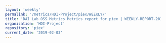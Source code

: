 ```yaml
---
layout: 'weekly'
permalink: '/metrics/HDI-Project/piex/WEEKLY/'
title: 'DAI Lab OSS Metrics Metrics report for piex | WEEKLY-REPORT-2019-02-03'
organization: 'HDI-Project'
repository: 'piex'
current_date: '2019-02-03'
---
```

